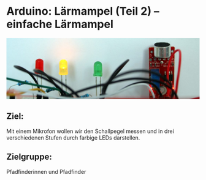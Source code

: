 # Arduino: Lärmampel (Teil 2) – einfache Lärmampel

![](/images/IMG_5605_Beitragsbild-1102x350.jpg)

## Ziel:
Mit einem Mikrofon wollen wir den Schallpegel messen und in drei verschiedenen Stufen durch farbige LEDs darstellen.

## Zielgruppe:
Pfadfinderinnen und Pfadfinder


<!--http://dev-blog.vcp.de/laermampel-teil-2-einfache-laermampel/-->
